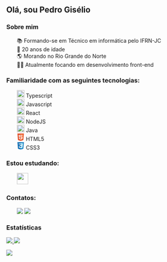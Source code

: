 ## Olá, sou Pedro Gisélio


### Sobre mim

  📚 Formando-se em Técnico em informática pelo IFRN-JC  
  🤏 20 anos de idade  
  🌎 Morando no Rio Grande do Norte  
  👨‍💻 Atualmente focando em desenvolvimento front-end  

### Familiaridade com as seguintes tecnologias:

  <img src="https://cdn.jsdelivr.net/gh/devicons/devicon/icons/typescript/typescript-plain.svg" width="20" height="20"/> Typescript  
  <img src="https://cdn.jsdelivr.net/gh/devicons/devicon/icons/javascript/javascript-original.svg" width="20" height="20"/> Javascript  
  <img src="https://cdn.jsdelivr.net/gh/devicons/devicon/icons/react/react-original.svg" width="20" height="20"/> React  
  <img src="https://cdn.jsdelivr.net/gh/devicons/devicon/icons/nodejs/nodejs-original.svg" width="20" height="20"/> NodeJS  
  <img src="https://cdn.jsdelivr.net/gh/devicons/devicon/icons/java/java-original.svg" width="20" height="20"/> Java  
  <img src="https://raw.githubusercontent.com/devicons/devicon/master/icons/html5/html5-original.svg" width="20" height="20"/> HTML5  
  <img src="https://raw.githubusercontent.com/devicons/devicon/master/icons/css3/css3-original.svg" width="20" height="20"/> CSS3  

### Estou estudando:
  <img src="https://cdn.jsdelivr.net/gh/devicons/devicon/icons/nextjs/nextjs-original.svg" width="30" height="30"/>

### Contatos:

<div>
  <a href = "mailto:pgiselio@gmail.com"><img src="https://img.shields.io/badge/Gmail-D14836?style=for-the-badge&logo=gmail&logoColor=white" target="_blank"></a>
<a href="https://www.linkedin.com/in/pedro-silva-a242641b9/" target="_blank"><img src="https://img.shields.io/badge/-LinkedIn-%230077B5?style=for-the-badge&logo=linkedin&logoColor=white" target="_blank"></a>   
</div>


### Estatísticas

<div>
<a href="https://github.com/pgiselio">
<img height="180em" src="https://github-readme-stats.vercel.app/api/top-langs/?username=pgiselio&layout=compact&langs_count=7&theme=dracula"/>
<img height="180em" src="https://github-readme-stats.vercel.app/api?username=pgiselio&show_icons=true&theme=dracula&include_all_commits=true&count_private=true"/>
</div>          
          
![](https://visitor-badge.glitch.me/badge?page_id=pgiselio&left_text=Visitantes)

